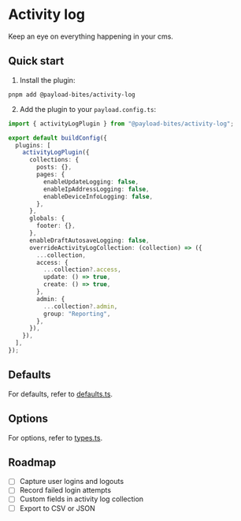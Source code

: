 # Activity log

Keep an eye on everything happening in your cms.

## Quick start

1. Install the plugin:

```shell
pnpm add @payload-bites/activity-log
```

2. Add the plugin to your `payload.config.ts`:

```ts
import { activityLogPlugin } from "@payload-bites/activity-log";

export default buildConfig({
  plugins: [
    activityLogPlugin({
      collections: {
        posts: {},
        pages: {
          enableUpdateLogging: false,
          enableIpAddressLogging: false,
          enableDeviceInfoLogging: false,
        },
      },
      globals: {
        footer: {},
      },
      enableDraftAutosaveLogging: false,
      overrideActivityLogCollection: (collection) => ({
        ...collection,
        access: {
          ...collection?.access,
          update: () => true,
          create: () => true,
        },
        admin: {
          ...collection?.admin,
          group: "Reporting",
        },
      }),
    }),
  ],
});
```

## Defaults

For defaults, refer to [defaults.ts](./src/defaults.ts).

## Options

For options, refer to [types.ts](./src/types.ts).

## Roadmap

- [ ] Capture user logins and logouts
- [ ] Record failed login attempts
- [ ] Custom fields in activity log collection
- [ ] Export to CSV or JSON
